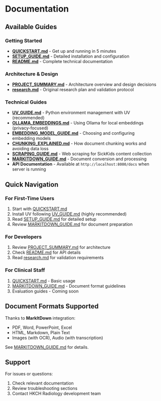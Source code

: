 # Documentation

## Available Guides

### Getting Started

- **[QUICKSTART.md](../QUICKSTART.md)** - Get up and running in 5 minutes
- **[SETUP_GUIDE.md](../SETUP_GUIDE.md)** - Detailed installation and configuration
- **[README.md](../README.md)** - Complete technical documentation

### Architecture & Design

- **[PROJECT_SUMMARY.md](../PROJECT_SUMMARY.md)** - Architecture overview and design decisions
- **[research.md](../research.md)** - Original research plan and validation protocol

### Technical Guides

- **[UV_GUIDE.md](UV_GUIDE.md)** - Python environment management with UV (recommended)
- **[OLLAMA_EMBEDDINGS.md](OLLAMA_EMBEDDINGS.md)** - Using Ollama for local embeddings (privacy-focused)
- **[EMBEDDING_MODEL_GUIDE.md](EMBEDDING_MODEL_GUIDE.md)** - Choosing and configuring embedding models
- **[CHUNKING_EXPLAINED.md](CHUNKING_EXPLAINED.md)** - How document chunking works and avoiding data loss
- **[SCRAPING_GUIDE.md](SCRAPING_GUIDE.md)** - Web scraping for SickKids content collection
- **[MARKITDOWN_GUIDE.md](MARKITDOWN_GUIDE.md)** - Document conversion and processing
- **API Documentation** - Available at `http://localhost:8000/docs` when server is running

## Quick Navigation

### For First-Time Users

1. Start with [QUICKSTART.md](../QUICKSTART.md)
2. Install UV following [UV_GUIDE.md](UV_GUIDE.md) (highly recommended)
3. Read [SETUP_GUIDE.md](../SETUP_GUIDE.md) for detailed setup
4. Review [MARKITDOWN_GUIDE.md](MARKITDOWN_GUIDE.md) for document preparation

### For Developers

1. Review [PROJECT_SUMMARY.md](../PROJECT_SUMMARY.md) for architecture
2. Check [README.md](../README.md) for API details
3. Read [research.md](../research.md) for validation requirements

### For Clinical Staff

1. [QUICKSTART.md](../QUICKSTART.md) - Basic usage
2. [MARKITDOWN_GUIDE.md](MARKITDOWN_GUIDE.md) - Document format guidelines
3. Evaluation guides - Coming soon

## Document Formats Supported

Thanks to **MarkItDown** integration:

- PDF, Word, PowerPoint, Excel
- HTML, Markdown, Plain Text
- Images (with OCR), Audio (with transcription)

See [MARKITDOWN_GUIDE.md](MARKITDOWN_GUIDE.md) for details.

## Support

For issues or questions:

1. Check relevant documentation
2. Review troubleshooting sections
3. Contact HKCH Radiology development team
